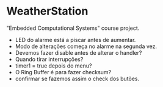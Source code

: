 # WeatherStation
"Embedded Computational Systems" course project.

- LED do alarme está a piscar antes de aumentar.
- Modo de alterações começa no alarme na segunda vez.
- Devemos fazer disable antes de alterar o handler?
- Quando tirar interrupções?
- timer1 = true depois do menu?
- O Ring Buffer é para fazer checksum?
- confirmar se fazemos assim o check dos butões.
